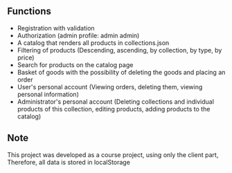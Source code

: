 ## Functions
- Registration with validation
- Authorization 
  (admin profile: admin admin)
- A catalog that renders all products in collections.json
- Filtering of products
  (Descending, ascending, by collection, by type, by price)
- Search for products on the catalog page
- Basket of goods with the possibility of deleting the goods and placing an order
- User's personal account 
  (Viewing orders, deleting them, viewing personal information)
- Administrator's personal account 
  (Deleting collections and individual products of this collection, editing products, adding products to the catalog)
  
## Note
This project was developed as a course project, using only the client part,
Therefore, all data is stored in localStorage

